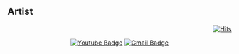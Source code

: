 ## Artist

<!--
**dohoon-test/dohoon-test** is a ✨ _special_ ✨ repository because its `README.md` (this file) appears on your GitHub profile.

Here are some ideas to get you started:

- 🔭 I’m currently working on ...
- 🌱 I’m currently learning ...
- 👯 I’m looking to collaborate on ...
- 🤔 I’m looking for help with ...
- 💬 Ask me about ...
- 📫 How to reach me: ...
- 😄 Pronouns: ...
- ⚡ Fun fact: ...
-->
 <div align=right>
	
  [![Hits](https://hits.seeyoufarm.com/api/count/incr/badge.svg?url=https%3A%2F%2Fgithub.com%2Fdohoon-test&count_bg=%23FF007B&title_bg=%23555555&icon=angellist.svg&icon_color=%23E7E7E7&title=Visit&edge_flat=false)](https://hits.seeyoufarm.com)
  
  </div>

 <div align=center>
	 
 [![Youtube Badge](https://img.shields.io/badge/Youtube-ff0000?style=flat-square&logo=youtube&link=https://www.youtube.com/@%EC%9D%B4%EB%8F%84%ED%9B%88-y6w)](https://www.youtube.com/@%EC%9D%B4%EB%8F%84%ED%9B%88-y6w)   [![Gmail Badge](https://img.shields.io/badge/Gmail-d14836?style=flat-square&logo=Gmail&logoColor=white&link=mailto:0921danieldaniel@gmail.com)](mailto:0921danieldaniel@gmail.com)


  </div>

